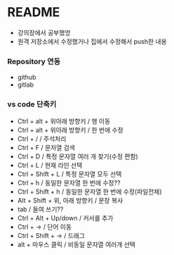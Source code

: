 # README
- 강의장에서 공부했엉
- 원격 저장소에서 수정했거나 집에서 수정해서 push한 내용
 
### Repository 연동
- github
- gitlab

### vs code 단축키
- Ctrl + alt + 위아래 방향키 / 행 이동
- Ctrl + alt + 위아래 방향키 / 한 번에 수정
- Ctrl + /   / 주석처리
- Ctrl + F / 문자열 검색
- Ctrl + D / 특정 문자열 여러 개 찾기(수정 편함)
- Ctrl + L / 현재 라인 선택
- Ctrl + Shift + L / 특정 문자열 모두 선택
- Ctrl + h / 동일한 문자열 한 번에 수정??
- Ctrl + Shift + h / 동일한 문자열 한 번에 수정(파일전체)
- Alt + Shift + 위, 아래 방향키 / 문장 복사
- tab / 들여 쓰기??
- Ctrl + Alt + Up/down / 커서를 추가
- Ctrl + → / 단어 이동
- Ctrl + Shift + → / 드래그
- alt + 마우스 클릭 / 비동일 문자열 여러개 선택